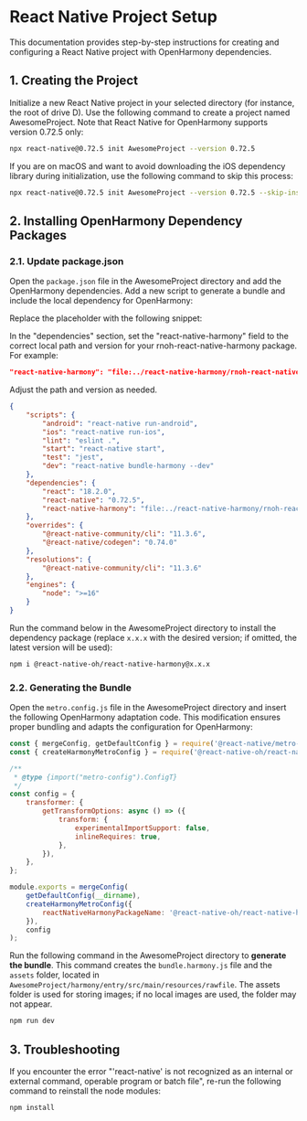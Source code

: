 # React Native Project Setup

This documentation provides step-by-step instructions for creating and configuring a React Native project with OpenHarmony dependencies.

## 1. Creating the Project

Initialize a new React Native project in your selected directory (for instance, the root of drive D). Use the following command to create a project named AwesomeProject. Note that React Native for OpenHarmony supports version 0.72.5 only:

```sh
npx react-native@0.72.5 init AwesomeProject --version 0.72.5
```

If you are on macOS and want to avoid downloading the iOS dependency library during initialization, use the following command to skip this process:

```sh
npx react-native@0.72.5 init AwesomeProject --version 0.72.5 --skip-install
```

## 2. Installing OpenHarmony Dependency Packages

### 2.1. Update package.json

Open the `package.json` file in the AwesomeProject directory and add the OpenHarmony dependencies. Add a new script to generate a bundle and include the local dependency for OpenHarmony:

Replace the placeholder with the following snippet:

In the "dependencies" section, set the "react-native-harmony" field to the correct local path and version for your rnoh-react-native-harmony package. For example:

```json
"react-native-harmony": "file:../react-native-harmony/rnoh-react-native-harmony-0.72.58.tgz"
```

Adjust the path and version as needed.

```json
{
    "scripts": {
        "android": "react-native run-android",
        "ios": "react-native run-ios",
        "lint": "eslint .",
        "start": "react-native start",
        "test": "jest",
        "dev": "react-native bundle-harmony --dev"
    },
    "dependencies": {
        "react": "18.2.0",
        "react-native": "0.72.5",
        "react-native-harmony": "file:../react-native-harmony/rnoh-react-native-harmony-x.x.x.tgz"
    },
    "overrides": {
        "@react-native-community/cli": "11.3.6",
        "@react-native/codegen": "0.74.0"
    },
    "resolutions": {
        "@react-native-community/cli": "11.3.6"
    },
    "engines": {
        "node": ">=16"
    }
}
```

Run the command below in the AwesomeProject directory to install the dependency package (replace `x.x.x` with the desired version; if omitted, the latest version will be used):

```sh
npm i @react-native-oh/react-native-harmony@x.x.x
```

### 2.2. Generating the Bundle

Open the `metro.config.js` file in the AwesomeProject directory and insert the following OpenHarmony adaptation code. This modification ensures proper bundling and adapts the configuration for OpenHarmony:

```js
const { mergeConfig, getDefaultConfig } = require('@react-native/metro-config');
const { createHarmonyMetroConfig } = require('@react-native-oh/react-native-harmony/metro.config');

/**
 * @type {import("metro-config").ConfigT}
 */
const config = {
    transformer: {
        getTransformOptions: async () => ({
            transform: {
                experimentalImportSupport: false,
                inlineRequires: true,
            },
        }),
    },
};

module.exports = mergeConfig(
    getDefaultConfig(__dirname),
    createHarmonyMetroConfig({
        reactNativeHarmonyPackageName: '@react-native-oh/react-native-harmony'
    }),
    config
);
```

Run the following command in the AwesomeProject directory to **generate the bundle**. This command creates the `bundle.harmony.js` file and the `assets` folder, located in `AwesomeProject/harmony/entry/src/main/resources/rawfile`. The assets folder is used for storing images; if no local images are used, the folder may not appear.

```sh
npm run dev
```

## 3. Troubleshooting

If you encounter the error "'react-native' is not recognized as an internal or external command, operable program or batch file", re-run the following command to reinstall the node modules:

```sh
npm install
```
